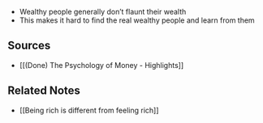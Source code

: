 -   Wealthy people generally don’t flaunt their wealth
-   This makes it hard to find the real wealthy people and learn from them

## Sources
- [[(Done) The Psychology of Money - Highlights]]

## Related Notes
- [[Being rich is different from feeling rich]] 